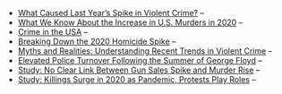 * [What Caused Last Year’s Spike in Violent Crime?](https://www.heritage.org/crime-and-justice/commentary/what-caused-last-years-spike-violent-crime) – 
* [What We Know About the Increase in U.S. Murders in 2020](https://www.pewresearch.org/short-reads/2021/10/27/what-we-know-about-the-increase-in-u-s-murders-in-2020/) – 
* [Crime in the USA](https://inquisitivebird.xyz/p/crime-in-the-usa) – 
* [Breaking Down the 2020 Homicide Spike](https://manhattan.institute/article/breaking-down-the-2020-homicide-spike) – 
* [Myths and Realities: Understanding Recent Trends in Violent Crime](https://www.brennancenter.org/our-work/research-reports/myths-and-realities-understanding-recent-trends-violent-crime) – 
* [Elevated Police Turnover Following the Summer of George Floyd](https://jnix.netlify.app/publication/42-cpp-turnover/) –
* [Study: No Clear Link Between Gun Sales Spike and Murder Rise](https://www.axios.com/2021/07/12/gun-violence-rise-gun-purchases) –
* [Study: Killings Surge in 2020 as Pandemic, Protests Play Roles](https://www.mprnews.org/story/2021/02/01/study-killings-surge-in-2020-as-pandemic-protests-play-roles) –
